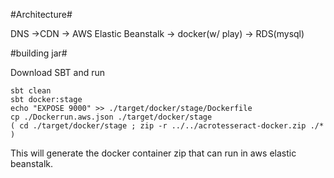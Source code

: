 #Architecture#

DNS ->CDN -> AWS Elastic Beanstalk -> docker(w/ play) -> RDS(mysql)

#building jar#

Download SBT and run 
```
sbt clean
sbt docker:stage  
echo "EXPOSE 9000" >> ./target/docker/stage/Dockerfile
cp ./Dockerrun.aws.json ./target/docker/stage
( cd ./target/docker/stage ; zip -r ../../acrotesseract-docker.zip ./* )
```
This will generate the docker container zip that can run in aws elastic beanstalk.